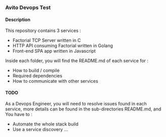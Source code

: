 ### Avito Devops Test

#### Description
This repository contains 3 services :
* Factorial TCP Server written in C
* HTTP API consuming Factorial written in Golang
* Front-end SPA app written in Javascript

Inside each folder, you will find the README.md of each service for :
* How to build / compile
* Required dependencies
* How to communicate with other services


#### TODO
As a Devops Engineer, you will need to resolve issues found in each service, more details can be found in the sub-directories README.md, and You have to :

* Automate the whole stack build
* Use a service discovery
...